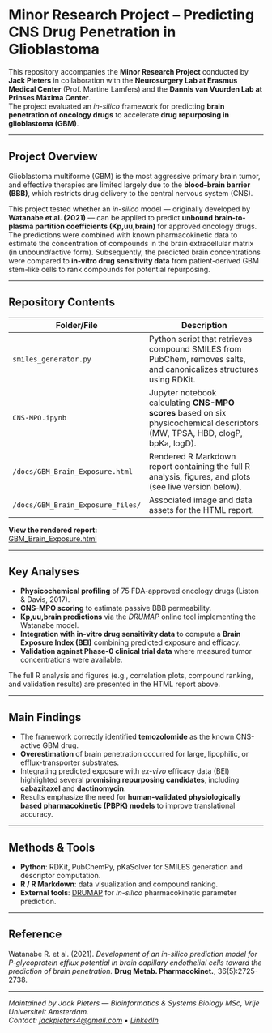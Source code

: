 # Minor Research Project – Predicting CNS Drug Penetration in Glioblastoma

This repository accompanies the **Minor Research Project** conducted by **Jack Pieters** in collaboration with the **Neurosurgery Lab at Erasmus Medical Center** (Prof. Martine Lamfers) and the **Dannis van Vuurden Lab at Prinses Máxima Center**.  
The project evaluated an *in-silico* framework for predicting **brain penetration of oncology drugs** to accelerate **drug repurposing in glioblastoma (GBM)**.

---

## Project Overview
Glioblastoma multiforme (GBM) is the most aggressive primary brain tumor, and effective therapies are limited largely due to the **blood–brain barrier (BBB)**, which restricts drug delivery to the central nervous system (CNS).  

This project tested whether an *in-silico* model — originally developed by **Watanabe et al. (2021)** — can be applied to predict **unbound brain-to-plasma partition coefficients (Kp,uu,brain)** for approved oncology drugs.   
The predictions were combined with known pharmacokinetic data to estimate the concentration of compounds in the brain extracellular matrix (in unbound/active form). Subsequently, the predicted brain concentrations were compared to **in-vitro drug sensitivity data** from patient-derived GBM stem-like cells to rank compounds for potential repurposing.

---

## Repository Contents
| Folder/File | Description |
|--------------|-------------|
| `smiles_generator.py` | Python script that retrieves compound SMILES from PubChem, removes salts, and canonicalizes structures using RDKit. |
| `CNS-MPO.ipynb` | Jupyter notebook calculating **CNS-MPO scores** based on six physicochemical descriptors (MW, TPSA, HBD, clogP, bpKa, logD). |
| `/docs/GBM_Brain_Exposure.html` | Rendered R Markdown report containing the full R analysis, figures, and plots (see live version below). |
| `/docs/GBM_Brain_Exposure_files/` | Associated image and data assets for the HTML report. |

**View the rendered report:**  
[GBM_Brain_Exposure.html](https://jackpieters4.github.io/minor_research_project_BSB/)

---

## Key Analyses
- **Physicochemical profiling** of 75 FDA-approved oncology drugs (Liston & Davis, 2017).  
- **CNS-MPO scoring** to estimate passive BBB permeability.  
- **Kp,uu,brain predictions** via the *DRUMAP* online tool implementing the Watanabe model.  
- **Integration with in-vitro drug sensitivity data** to compute a **Brain Exposure Index (BEI)** combining predicted exposure and efficacy.  
- **Validation against Phase-0 clinical trial data** where measured tumor concentrations were available.  

The full R analysis and figures (e.g., correlation plots, compound ranking, and validation results) are presented in the HTML report above.

---

## Main Findings
- The framework correctly identified **temozolomide** as the known CNS-active GBM drug.  
- **Overestimation** of brain penetration occurred for large, lipophilic, or efflux-transporter substrates.  
- Integrating predicted exposure with *ex-vivo* efficacy data (BEI) highlighted several **promising repurposing candidates**, including **cabazitaxel** and **dactinomycin**.  
- Results emphasize the need for **human-validated physiologically based pharmacokinetic (PBPK) models** to improve translational accuracy.

---

## Methods & Tools
- **Python**: RDKit, PubChemPy, pKaSolver for SMILES generation and descriptor computation.  
- **R / R Markdown**: data visualization and compound ranking.  
- **External tools**: [DRUMAP](https://drumap.nibiohn.go.jp/) for *in-silico* pharmacokinetic parameter prediction.  

---

## Reference
Watanabe R. et al. (2021). *Development of an in-silico prediction model for P-glycoprotein efflux potential in brain capillary endothelial cells toward the prediction of brain penetration.* **Drug Metab. Pharmacokinet.**, 36(5):2725-2738.  

---

*Maintained by Jack Pieters — Bioinformatics & Systems Biology MSc, Vrije Universiteit Amsterdam.*  
*Contact: jackpieters4@gmail.com • [LinkedIn](https://www.linkedin.com/in/jackpieters4)*  


